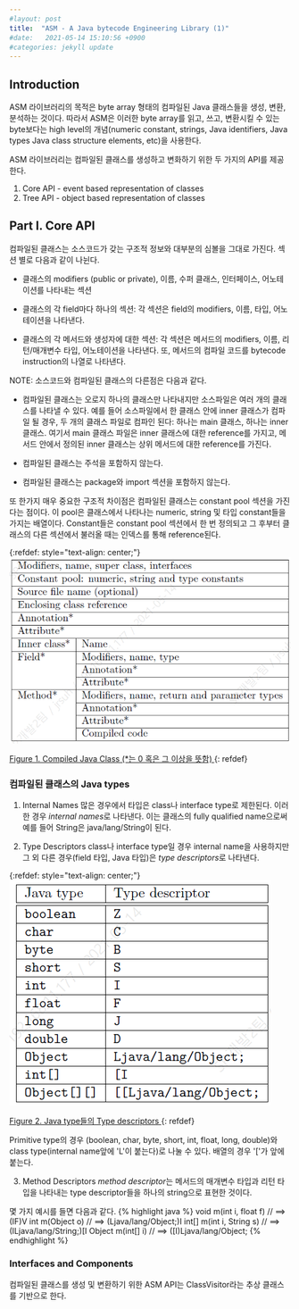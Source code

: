 ```yaml
---
#layout: post
title:  "ASM - A Java bytecode Engineering Library (1)"
#date:   2021-05-14 15:10:56 +0900
#categories: jekyll update
---
```


## Introduction
ASM 라이브러리의 목적은 byte array 형태의 컴파일된 Java 클래스들을 생성, 변환, 분석하는 것이다. 따라서 ASM은 이러한 byte array를 읽고, 쓰고, 변환시킬 수 있는 byte보다는 high level의 개념(numeric constant, strings, Java identifiers, Java types Java class structure elements, etc)을 사용한다.

ASM 라이브러리는 컴파일된 클래스를 생성하고 변화하기 위한 두 가지의 API를 제공한다.
1. Core API - event based representation of classes
2. Tree API - object based representation of classes

## Part I. Core API
컴파일된 클래스는 소스코드가 갖는 구조적 정보와 대부분의 심볼을 그대로 가진다. 섹션 별로 다음과 같이 나뉜다.
- 클래스의 modifiers (public or private), 이름, 수퍼 클래스, 인터페이스, 어노테이션를 나타내는 섹션

- 클래스의 각 field마다 하나의 섹션: 각 섹션은 field의 modifiers, 이름, 타입, 어노테이션을 나타낸다.

- 클래스의 각 메서드와 생성자에 대한 섹션: 각 섹션은 메서드의 modifiers, 이름, 리턴/매개변수 타입, 어노테이션을 나타낸다. 또, 메서드의 컴파일 코드를 bytecode instruction의 나열로 나타낸다.

NOTE: 소스코드와 컴파일된 클래스의 다른점은 다음과 같다.
- 컴파일된 클래스는 오로지 하나의 클래스만 나타내지만 소스파일은 여러 개의 클래스를 나타낼 수 있다. 예를 들어 소스파일에서 한 클래스 안에 inner 클래스가 컴파일 될 경우, 두 개의 클래스 파일로 컴파인 된다: 하나는 main 클래스, 하나는 inner 클래스. 여기서 main 클래스 파일은 inner 클래스에 대한 reference를 가지고, 메서드 안에서 정의된 inner 클래스는 상위 메서드에 대한 reference를 가진다.

- 컴파일된 클래스는 주석을 포함하지 않는다.

- 컴파일된 클래스는 package와 import 섹션을 포함하지 않는다.

또 한가지 매우 중요한 구조적 차이점은 컴파일된 클래스는 constant pool 섹션을 가진다는 점이다. 이 pool은 클래스에서 나타나는 numeric, string 및 타입 constant들을 가지는 배열이다.
Constant들은 constant pool 섹션에서 한 번 정의되고 그 후부터 클래스의 다른 섹션에서 불러올 때는 인덱스를 통해 reference된다.

{:refdef: style="text-align: center;"}
![Compiled JavaClass](/assets/img/compiled_javaclass.png)

<U>Figure 1. Compiled Java Class (*는 0 혹은 그 이상을 뜻함) </U>
{: refdef}


### 컴파일된 클래스의 Java types
1. Internal Names
많은 경우에서 타입은 class나 interface type로 제한된다. 이러한 경우 <i>internal names</i>로 나타낸다. 이는 클래스의 fully qualified name으로써 예를 들어 String은 java/lang/String이 된다.

2. Type Descriptors
class나 interface type일 경우 internal name을 사용하지만 그 외 다른 경우(field 타입, Java 타입)은 <i>type descriptors</i>로 나타낸다.

{:refdef: style="text-align: center;"}
![Compiled JavaClass](/assets/img/type_descriptors.png)

<U>Figure 2. Java type들의 Type descriptors </U>
{: refdef}

Primitive type의 경우 (boolean, char, byte, short, int, float, long, double)와 class type(internal name앞에 'L'이 붙는다)로 나눌 수 있다. 배열의 경우 '['가 앞에 붙는다.

3. Method Descriptors
<i>method descriptor</i>는 메서드의 매개변수 타입과 리턴 타입을 나타내는 type descriptor들을 하나의 string으로 표현한 것이다.

몇 가지 예시를 들면 다음과 같다.
{% highlight java %}
void m(int i, float f) // ==> (IF)V
int m(Object o) // ==> (Ljava/lang/Object;)I
int[] m(int i, String s) // ==> (ILjava/lang/String;)[I
Object m(int[] i) // ==> ([I)Ljava/lang/Object;
{% endhighlight %}

### Interfaces and Components
컴파일된 클래스를 생성 및 변환하기 위한 ASM API는 ClassVisitor라는 추상 클래스를 기반으로 한다.